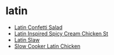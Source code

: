 # latin

 * [Latin Confetti Salad](../index/l/latin-confetti-salad-1754.json)
 * [Latin Inspired Spicy Cream Chicken St](../index/l/latin-inspired-spicy-cream-chicken-st.json)
 * [Latin Slaw](../index/l/latin-slaw.json)
 * [Slow Cooker Latin Chicken](../index/s/slow-cooker-latin-chicken.json)
